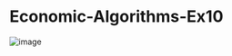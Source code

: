 # Economic-Algorithms-Ex10

![image](https://user-images.githubusercontent.com/58264273/211700657-83b6d433-8780-42ce-9533-41123658b7fd.png)
